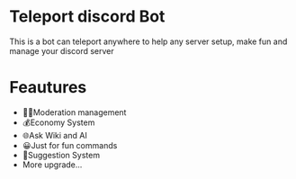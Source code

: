 # Teleport discord Bot
This is a bot can teleport anywhere to help any server setup, make fun and manage your discord server
# Feautures
+ 👮‍♂️Moderation management
+ 💰Economy System
+ 🌐Ask Wiki and AI
+ 😀Just for fun commands
+ 💭Suggestion System
+ More upgrade...
